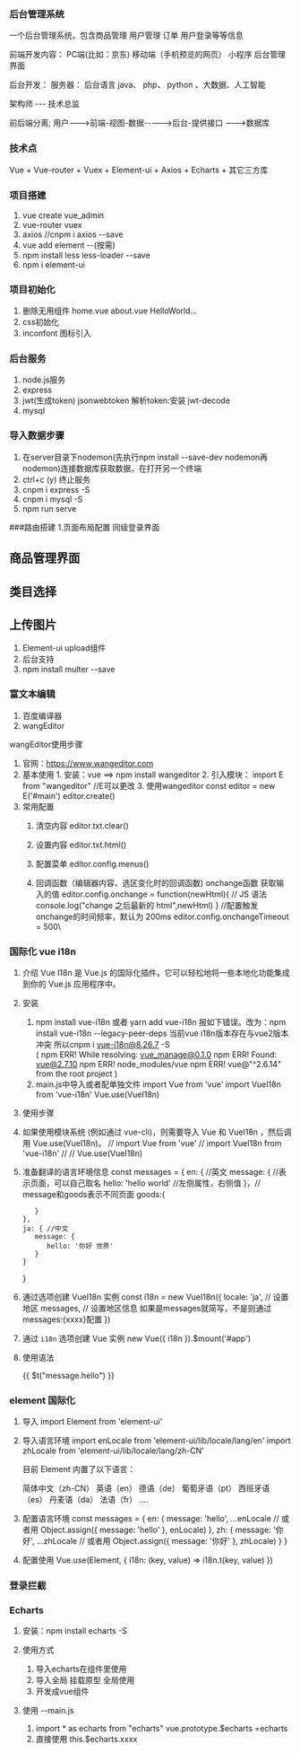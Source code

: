 ### 后台管理系统
  
   一个后台管理系统，包含商品管理 用户管理 订单 用户登录等等信息

前端开发内容：
   PC端(比如：京东)   移动端（手机预览的网页）  小程序   后台管理界面


后台开发：
   服务器： 后台语言 java、 php、 python 、大数据、人工智能

架构师 --- 技术总监

前后端分离;
   用户--->前端-视图-数据----->后台-提供接口 --->数据库
### 技术点
  Vue + Vue-router + Vuex + Element-ui + Axios + Echarts + 其它三方库



### 项目搭建
1. vue create vue_admin
2. vue-router vuex
3. axios  //cnpm i axios --save
4. vue add element --(按需)
5. npm install less less-loader --save
6. npm i element-ui



### 项目初始化
1. 删除无用组件 home.vue about.vue HelloWorld...
2. css初始化
3. inconfont 图标引入



### 后台服务
1. node.js服务
2. express
3. jwt(生成token)  jsonwebtoken  解析token:安装 jwt-decode
4. mysql



### 导入数据步骤
1. 在server目录下nodemon(先执行npm install --save-dev nodemon再nodemon)连接数据库获取数据，在打开另一个终端
2. ctrl+c (y) 终止服务
3. cnpm i express -S
4. cnpm i mysql -S
5. npm run serve



###路由搭建
1.页面布局配置 同级登录界面


## 商品管理界面


## 类目选择


## 上传图片
1. Element-ui upload组件
2. 后台支持
3. npm install multer --save


### 富文本编辑
1. 百度编译器
2. wangEditor

wangEditor使用步骤 
1. 官网：https://www.wangeditor.com
2. 基本使用
       1. 安装：vue ==> npm install wangeditor
       2. 引入模块：
           import E from "wangeditor"  //E可以更改
       3. 使用wangeditor
           const editor = new E('#main')
           editor.create()
3. 常用配置
   1. 清空内容
      editor.txt.clear()

   2. 设置内容
      editor.txt.html()
   3. 配置菜单
      editor.config.menus()
   4. 回调函数（编辑器内容、选区变化时的回调函数)
      onchange函数 获取输入的值
      editor.config.onchange = function(newHtml){            // JS 语法
         console.log("change 之后最新的 html",newHtml)
      }
      //配置触发 onchange的时间频率，默认为 200ms
      editor.config.onchangeTimeout = 500\


### 国际化 vue i18n
1. 介绍
   Vue I18n 是 Vue.js 的国际化插件。它可以轻松地将一些本地化功能集成到你的 Vue.js 应用程序中。
2. 安装
   1. npm install vue-i18n  或者 yarn add vue-i18n
     报如下错误。改为：npm install vue-i18n --legacy-peer-deps
     当前vue i18n版本存在与vue2版本冲突 所以cnpm i vue-i18n@8.26.7 -S  
     (
      npm ERR! While resolving: vue_manage@0.1.0
      npm ERR! Found: vue@2.7.10
      npm ERR! node_modules/vue
      npm ERR!   vue@"^2.6.14" from the root project
      )
   2.  main.js中导入或者配单独文件
          import Vue from 'vue'
          import VueI18n from 'vue-i18n'
          Vue.use(VueI18n)

3. 使用步骤
  1. 如果使用模块系统 (例如通过 vue-cli)，则需要导入 Vue 和 VueI18n ，然后调用 Vue.use(VueI18n)。
     // import Vue from 'vue'
     // import VueI18n from 'vue-i18n'
     //
     // Vue.use(VueI18n)
  2. 准备翻译的语言环境信息 
    const messages = {
         en: { //英文
            message: {  //表示页面，可以自己取名
               hello: 'hello world'   //左侧属性，右侧值
            }，// message和goods表示不同页面
            goods:{

            }
         },
         ja: { //中文
            message: {
               hello: '你好 世界'
            }
         }
      }
   3. 通过选项创建 VueI18n 实例
      const i18n = new VueI18n({
            locale: 'ja', // 设置地区
            messages, // 设置地区信息 如果是messages就简写，不是则通过messages:{xxxx}配置
      })
   4. 通过 `i18n` 选项创建 Vue 实例
      new Vue({ i18n }).$mount('#app')
   5. 使用语法
    <p>{{ $t("message.hello") }}</p>


### element 国际化
1. 导入 
   import Element from 'element-ui'

2. 导入语言环境
   import enLocale from 'element-ui/lib/locale/lang/en'
   import zhLocale from 'element-ui/lib/locale/lang/zh-CN'

   目前 Element 内置了以下语言：

    简体中文（zh-CN）
    英语（en）
    德语（de）
    葡萄牙语（pt）
    西班牙语（es）
    丹麦语（da）
    法语（fr）
    ....
   
3. 配置语言环境
   const messages = {
     en: {
        message: 'hello',
        ...enLocale // 或者用 Object.assign({ message: 'hello' }, enLocale)
      },
     zh: {
        message: '你好',
         ...zhLocale // 或者用 Object.assign({ message: '你好' }, zhLocale)
      }
   }
4. 配置使用
   Vue.use(Element, {
      i18n: (key, value) => i18n.t(key, value)
    })


### 登录拦截


### Echarts
1. 安装：npm install echarts -S
2. 使用方式
   1. 导入echarts在组件里使用
   2. 导入全局 挂载原型 全局使用
   3. 开发成vue组件


3. 使用 --main.js
   1. import * as echarts from "echarts"
      vue.prototype.$echarts =echarts
   2. 直接使用
      this.$echarts.xxxx